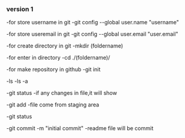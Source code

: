 ### version 1

-for store username in git
    -git config --global user.name "username"

-for store useremail in git
    -git config --global user.email "user.email"

-for create directory in git
    -mkdir (foldername)

-for enter in directory 
    -cd ./(foldername)/

-for make repository in github
    -git init

-ls
-ls -a

-git status
    -if any changes in file,it will show

-git add
    -file come from staging area

-git status

-git commit -m "initial commit"
    -readme file will be commit